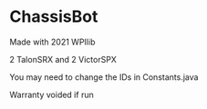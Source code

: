# ChassisBot

Made with 2021 WPIlib

2 TalonSRX and 2 VictorSPX

You may need to change the IDs in Constants.java

Warranty voided if run
